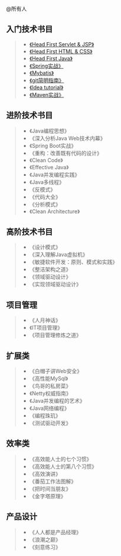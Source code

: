@所有人
## 入门技术书目

> - [《Head First Servlet & JSP》](http://product.dangdang.com/20926088.html)
> - [《Head First HTML & CSS》](http://product.dangdang.com/23348110.html)
> - [《Head First Java》](http://product.dangdang.com/1201222959.html)
> - [《Spring实战》](http://product.dangdang.com/23931418.html)
> - [《Mybatis》](http://www.mybatis.org/mybatis-3/zh/index.html)
> - [《git简明指南》](http://rogerdudler.github.io/git-guide/index.zh.html)
> - [《Idea tutorial》](https://github.com/guobinhit/intellij-idea-tutorial/blob/master/README.md)
> - [《Maven实战》](http://product.dangdang.com/20977961.html)

## 进阶技术书目

> - 《Java编程思想》
> - 《深入分析Java Web技术内幕》
> - 《Spring Boot实战》
> - 《重构：改善既有代码的设计》
> - 《Clean Code》
> - 《Effective Java》
> - 《Java并发编程实践》
> - 《Java多线程》
> - 《反模式》
> - 《代码大全》
> - 《分析模式》
> - 《Clean Architecture》

## 高阶技术书目

> - 《设计模式》
> - 《深入理解Java虚拟机》
> - 《敏捷软件开发：原则、模式和实践》
> - 《整洁架构之道》
> - 《领域驱动设计》
> - 《实现领域驱动设计》

## 项目管理

> - 《人月神话》
> - 《IT项目管理》
> - 《项目管理修炼之道》

## 扩展类

> - 《白帽子讲Web安全》
> - 《高性能MySql》
> - 《鸟哥的私房菜》
> - 《Netty权威指南》
> - 《Java并发编程的艺术》
> - 《Java网络编程》
> - 《编程珠玑》
> - 《测试驱动开发》

## 效率类

> - 《高效能人士的七个习惯》
> - 《高效能人士的第八个习惯》
> - 《高效演讲》
> - 《番茄工作法图解》
> - 《把时间当朋友》
> - 《金字塔原理》

## 产品设计

> - 《人人都是产品经理》
> - 《浪潮之巅》
> - 《刻意练习》
